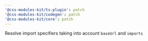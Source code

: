```yaml
---
'@css-modules-kit/ts-plugin': patch
'@css-modules-kit/codegen': patch
'@css-modules-kit/core': patch
---
```


Resolve import specifiers taking into account `baseUrl` and `imports`
